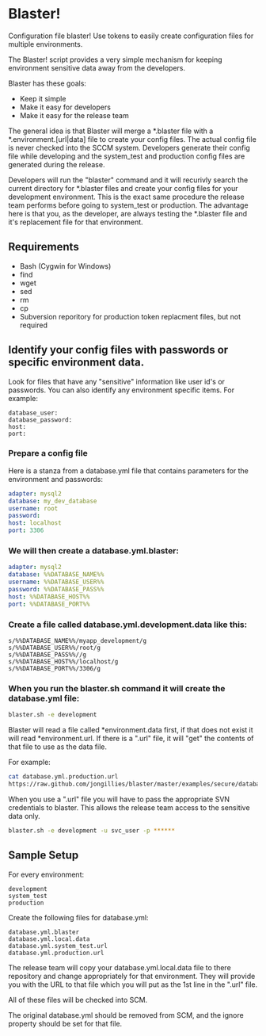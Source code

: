 # Blaster!

Configuration file blaster!  Use tokens to easily create configuration files for multiple environments.

The Blaster! script provides a very simple mechanism for keeping environment sensitive data away from the developers.

Blaster has these goals:

* Keep it simple
* Make it easy for developers
* Make it easy for the release team

The general idea is that Blaster will merge a *.blaster file with a *.environment.[url|data] file to create your config files. The actual config file is never checked into the SCCM system. Developers generate their config file while developing and the system_test and production config files are generated during the release.

Developers will run the "blaster" command and it will recurivly search the current directory for *.blaster files and create your config files for your development environment. This is the exact same procedure the release team performs before going to system_test or production. The advantage here is that you, as the developer, are always testing the *.blaster file and it's replacement file for that environment.

## Requirements

* Bash (Cygwin for Windows)
* find
* wget
* sed
* rm
* cp
* Subversion reporitory for production token replacment files, but not required

## Identify your config files with passwords or specific environment data.

Look for files that have any "sensitive" information like user id's or passwords.  You can also identify any environment specific items.  For example:

```
database_user:
database_password:
host:
port:
```

### Prepare a config file

Here is a stanza from a database.yml file that contains parameters for the environment and passwords:

```yaml
adapter: mysql2
database: my_dev_database
username: root
password:
host: localhost
port: 3306
```

### We will then create a database.yml.blaster:

```yaml
adapter: mysql2
database: %%DATABASE_NAME%%
username: %%DATABASE_USER%%
password: %%DATABASE_PASS%%
host: %%DATABASE_HOST%%
port: %%DATABASE_PORT%%
```
### Create a file called database.yml.development.data like this:

```
s/%%DATABASE_NAME%%/myapp_development/g
s/%%DATABASE_USER%%/root/g
s/%%DATABASE_PASS%%//g
s/%%DATABASE_HOST%%/localhost/g
s/%%DATABASE_PORT%%/3306/g
````
### When you run the blaster.sh command it will create the database.yml file:

```bash
blaster.sh -e development
```
Blaster will read a file called *environment.data first, if that does not exist it will read *environment.url. If there is a ".url" file, it will "get" the contents of that file to use as the data file.

For example:

```bash
cat database.yml.production.url
https://raw.github.com/jongillies/blaster/master/examples/secure/database.yml.production.data
```

When you use a ".url" file you will have to pass the appropriate SVN credentials to blaster. This allows the release team access to the sensitive data only.

```bash
blaster.sh -e development -u svc_user -p ******
```

## Sample Setup

For every environment:

    development
    system_test
    production

Create the following files for database.yml:

    database.yml.blaster
    database.yml.local.data
    database.yml.system_test.url
    database.yml.production.url

The release team will copy your database.yml.local.data file to there repository and change appropriately for that environment. They will provide you with the URL to that file which you will put as the 1st line in the ".url" file.

All of these files will be checked into SCM.

The original database.yml should be removed from SCM, and the ignore property should be set for that file.



